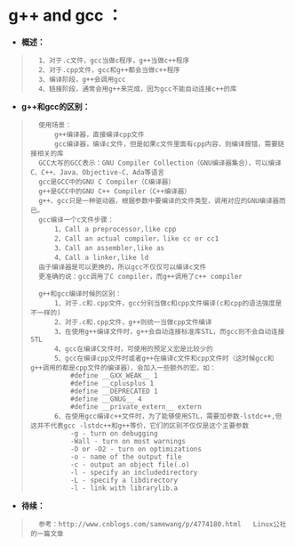 # g++ and gcc ：
- **概述：**
>       1、对于.c文件，gcc当做c程序，g++当做c++程序
>       2、对于.cpp文件，gcc和g++都会当做c++程序
>       3、编译阶段，g++会调用gcc
>       4、链接阶段，通常会用g++来完成，因为gcc不能自动连接c++的库
>
>
>
>
>
>

- **g++和gcc的区别：**
>       使用场景：
>           g++编译器，直接编译cpp文件
>           gcc编译器，编译c文件，但是如果c文件里面有cpp内容，则编译报错，需要链接相关的库
>       GCC大写的GCC表示：GNU Compiler Collection（GNU编译器集合），可以编译C、C++、Java、Objective-C、Ada等语言
>       gcc是GCC中的GNU C Compiler（C编译器）
>       g++是GCC中的GNU C++ Compiler（C++编译器）
>       g++、gcc只是一种驱动器，根据参数中要编译的文件类型，调用对应的GNU编译器而已。
>       gcc编译一个c文件步骤：
>           1、Call a preprocessor,like cpp
>           2、Call an actual compiler，like cc or cc1
>           3、Call an assembler,like as
>           4、Call a linker,like ld
>       由于编译器是可以更换的，所以gcc不仅仅可以编译c文件
>       更准确的说：gcc调用了C compiler，而g++调用了c++ compiler
>
>       g++和gcc编译时候的区别：
>           1、对于.c和.cpp文件，gcc分别当做c和cpp文件编译(c和cpp的语法强度是不一样的)
>           2、对于.c和.cpp文件，g++则统一当做cpp文件编译
>           3、在使用g++编译文件时，g++会自动连接标准库STL，而gcc则不会自动连接STL
>           4、gcc在编译C文件时，可使用的预定义宏是比较少的
>           5、gcc在编译cpp文件时或者g++在编译c文件和cpp文件时（这时候gcc和g++调用的都是cpp文件的编译器），会加入一些额外的宏，如：
>               #define __GXX_WEAK__ 1
>               #define __cplusplus 1
>               #define __DEPRECATED 1
>               #define __GNUG__ 4
>               #define __private_extern__ extern
>           6、在使用gcc编译c++文件时，为了能够使用STL，需要加参数-lstdc++,但这并不代表gcc -lstdc++和g++等价，它们的区别不仅仅是这个主要参数
>               -g - turn on debugging
>               -Wall - turn on most warnings
>               -O or -O2 - turn on optimizations
>               -o - name of the output file
>               -c - output an object file(.o)
>               -l - specify an includedirectory
>               -L - specify a libdirectory
>               -l - link with librarylib.a
>
>
>
>
>
>
>
>
>
>
>

- **待续：**
>       参考：http://www.cnblogs.com/samewang/p/4774180.html   Linux公社的一篇文章
>
>
>
>
>
>
>
>
>
>
>
>
>
